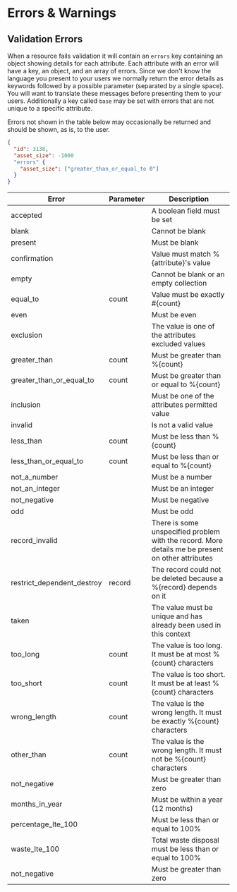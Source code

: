 # Errors & Warnings

## Validation Errors

When a resource fails validation it will contain an `errors` key containing an object showing details
for each attribute. Each attribute with an error will have a key, an object, and an array of errors.
Since we don't know the language you present to your users we normally return the error details as
keywords followed by a possible parameter (separated by a single space). You will want to translate these messages before presenting them to your users. Additionally a key called `base` may be set
with errors that are not unique to a specific attribute.

Errors not shown in the table below may occasionally be returned and should be shown, as is, to the user.

```json
{
  "id": 3138,
  "asset_size": -1000
  "errors" {
    "asset_size": ["greater_than_or_equal_to 0"]
  }
}
```

Error                      | Parameter    | Description
---------------------------|--------------|------------------
accepted                   |              | A boolean field must be set
blank                      |              | Cannot be blank
present                    |              | Must be blank
confirmation               |              | Value must match %{attribute}'s value
empty                      |              | Cannot be blank or an empty collection
equal_to                   | count        | Value must be exactly #{count}
even                       |              | Must be even
exclusion                  |              | The value is one of the attributes excluded values
greater_than               | count        | Must be greater than %{count}
greater_than_or_equal_to   | count        | Must be greater than or equal to %{count}
inclusion                  |              | Must be one of the attributes permitted value
invalid                    |              | Is not a valid value
less_than                  | count        | Must be less than %{count}
less_than_or_equal_to      | count        | Must be less than or equal to %{count}
not_a_number               |              | Must be a number
not_an_integer             |              | Must be an integer
not_negative               |              | Must be negative
odd                        |              | Must be odd
record_invalid             |              | There is some unspecified problem with the record. More details me be present on other attributes
restrict_dependent_destroy | record       | The record could not be deleted because a %{record} depends on it
taken                      |              | The value must be unique and has already been used in this context
too_long                   | count        | The value is too long. It must be at most %{count} characters
too_short                  | count        | The value is too short. It must be at least %{count} characters
wrong_length               | count        | The value is the wrong length. It must be exactly %{count} characters
other_than                 | count        | The value is the wrong length. It must not be %{count} characters
not_negative               |              | Must be greater than zero
months_in_year             |              | Must be within a year (12 months)
percentage_lte_100         |              | Must be less than or equal to 100%
waste_lte_100              |              | Total waste disposal must be less than or equal to 100%
not_negative               |              | Must be greater than zero
